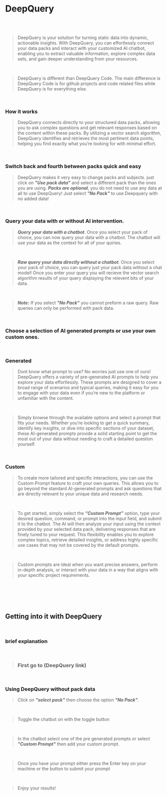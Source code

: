 # DeepQuery

<br/>
<br/>

> DeepQuery is your solution for turning static data into dynamic, actionable insights. With DeepQuery, you can effortlessly connect your data packs and interact with your customized AI chatbot, enabling you to extract valuable information, explore complex data sets, and gain deeper understanding from your resources.

<br/>

> DeepQuery is different than DeepQuery Code. The main difference is DeepQuery Code is for github projects and code related files while DeepQuery is for everything else.

<br/>

### How it works

> DeepQuery connects directly to your structured data packs, allowing you to ask complex questions and get relevant responses based on the content within these packs. By utilizing a vector search algorithm, DeepQuery identifies and retrieves the most pertinent data points, helping you find exactly what you’re looking for with minimal effort.

<br/>

### Switch back and fourth between packs quick and easy

> DeepQuery makes it very easy to change packs and subjects. just click on ***"Use pack data"*** and select a different pack than the ones you are using.
> ***Packs are optional***, you do not need to use any data at all to use DeepQuery! Just select ***"No Pack"*** to use Deepquery with no added data!

<br/>

### Query your data with or without AI intervention.

> ***Query your data with a chatbot***. Once you select your pack of choice, you can now query your data with a chatbot. The chatbot will use your data as the context for all of your quiries. 

<br/>

> ***Raw query your data directly without a chatbot***. Once you select your pack of choice, you can query just your pack data without a chat model! Once you enter your query you will recieve the vector search algorithm results of your query displaying the relevent bits of your data.

<br/>

> ***Note:*** If you select ***"No Pack"*** you cannot preform a raw query. Raw queries can only be performed with pack data.

<br/>

### Choose a selection of AI generated prompts or use your own custom ones.

<br/>

### Generated

> Dont know what prompt to use? No worries just use one of ours! DeepQuery offers a variety of pre-generated AI prompts to help you explore your data effortlessly. These prompts are designed to cover a broad range of scenarios and typical queries, making it easy for you to engage with your data even if you’re new to the platform or unfamiliar with the content.

<br/>

>  Simply browse through the available options and select a prompt that fits your needs. Whether you’re looking to get a quick summary, identify key insights, or dive into specific sections of your dataset, these AI-generated prompts provide a solid starting point to get the most out of your data without needing to craft a detailed question yourself.

<br/>

### Custom

> To create more tailored and specific interactions, you can use the Custom Prompt feature to craft your own queries. This allows you to go beyond the standard AI-generated prompts and ask questions that are directly relevant to your unique data and research needs.

<br/>

>  To get started, simply select the ***“Custom Prompt”*** option, type your desired question, command, or prompt into the input field, and submit it to the chatbot. The AI will then analyze your input using the context provided by your selected data pack, delivering responses that are finely tuned to your request. This flexibility enables you to explore complex topics, retrieve detailed insights, or address highly specific use cases that may not be covered by the default prompts.

<br/>

> Custom prompts are ideal when you want precise answers, perform in-depth analysis, or interact with your data in a way that aligns with your specific project requirements.

<br/>
<br/>
<br/>
<br/>


## Getting into it with DeepQuery

<br/>

### brief explanation

<br/>

> ### First go to (DeepQuery link)

<br/>

### Using DeepQuery without pack data

> Click on ***"select pack"*** then choose the option ***"No Pack"***.

<br/>

> Toggle the chatbot on with the toggle button

<br/>

> In the chatbot select one of the pre generated prompts or select ***"Custom Prompt"*** then add your custom prompt.

<br/>

> Once you have your prompt either press the Enter key on your machine or the button to submit your prompt

<br/>

> Enjoy your results!

<br/>



